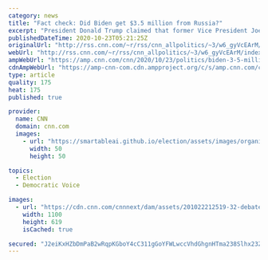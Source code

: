 ```yaml
---
category: news
title: "Fact check: Did Biden get $3.5 million from Russia?"
excerpt: "President Donald Trump claimed that former Vice President Joe Biden received $3.5 million from Russia and that it \"came through Putin because he was very friendly with the former mayor of Moscow, and it was the mayor of Moscow's wife. You got $3.5 million. Your family got $3.5 million.\"\n    \n"
publishedDateTime: 2020-10-23T05:21:25Z
originalUrl: "http://rss.cnn.com/~r/rss/cnn_allpolitics/~3/w6_gyVcEArM/index.html"
webUrl: "http://rss.cnn.com/~r/rss/cnn_allpolitics/~3/w6_gyVcEArM/index.html"
ampWebUrl: "https://amp.cnn.com/cnn/2020/10/23/politics/biden-3-5-million-russia/index.html"
cdnAmpWebUrl: "https://amp-cnn-com.cdn.ampproject.org/c/s/amp.cnn.com/cnn/2020/10/23/politics/biden-3-5-million-russia/index.html"
type: article
quality: 175
heat: 175
published: true

provider:
  name: CNN
  domain: cnn.com
  images:
    - url: "https://smartableai.github.io/election/assets/images/organizations/cnn.com-50x50.jpg"
      width: 50
      height: 50

topics:
  - Election
  - Democratic Voice

images:
  - url: "https://cdn.cnn.com/cnnnext/dam/assets/201022212519-32-debate-nashville-1022-super-tease.jpg"
    width: 1100
    height: 619
    isCached: true

secured: "J2eiKxHZbDmPaB2wRqpKGboY4cC311gGoYFWLwccVhdGhgnHTma238Slhx23ZDcOP9svHqVddPGQJcSQkNaBnhCFHVX4q2KcDg6Zp+a9CW8HP079X3zlQD7XNSx8nw4FDGZb9wzX6nix4Toq1TD1KprPltBXQhajH+e/YqvAIyCkAQi06zn59xWA3mmF3CZ2cZa/6Qy8X0XjHkdn4kUOgN6AOMad7Si+x6b1MPUQu+6a6GqaI/KcVronhpSaSG9vtk+pWGR7mzn8dJuICqwS5Fi7VYoK6aSUsLzD5aB+SVamCGDPSq21+Jse7Fo7TP4T32t/ocUzV5jkuDbZN2cVFmLsXy8hI3M7lOoQk6BGsO8=;3iA4C4v4SkxB36Y+h3xYPg=="
---
```


